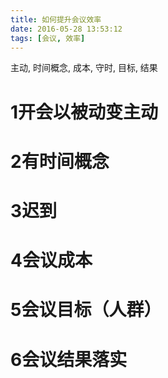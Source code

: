 ```yaml
---
title: 如何提升会议效率
date: 2016-05-28 13:53:12
tags: [会议, 效率]
---
```


主动, 时间概念, 成本, 守时, 目标, 结果
<!--more-->

#  1开会以被动变主动

# 2有时间概念

# 3迟到

# 4会议成本

# 5会议目标（人群）

# 6会议结果落实

